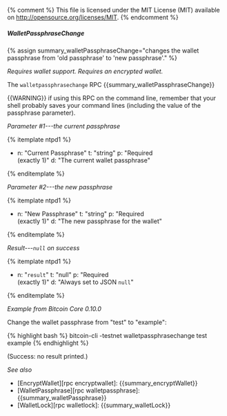 {% comment %}
This file is licensed under the MIT License (MIT) available on
http://opensource.org/licenses/MIT.
{% endcomment %}

##### WalletPassphraseChange

{% assign summary_walletPassphraseChange="changes the wallet passphrase from 'old passphrase' to 'new passphrase'." %}

*Requires wallet support.  Requires an encrypted wallet.*

The `walletpassphrasechange` RPC {{summary_walletPassphraseChange}}

{{WARNING}} if using this RPC on the command line, remember
that your shell probably saves your command lines (including the
value of the passphrase parameter).

*Parameter #1---the current passphrase*

{% itemplate ntpd1 %}
- n: "Current Passphrase"
  t: "string"
  p: "Required<br>(exactly 1)"
  d: "The current wallet passphrase"

{% enditemplate %}

*Parameter #2---the new passphrase*

{% itemplate ntpd1 %}
- n: "New Passphrase"
  t: "string"
  p: "Required<br>(exactly 1)"
  d: "The new passphrase for the wallet"

{% enditemplate %}

*Result---`null` on success*

{% itemplate ntpd1 %}
- n: "`result`"
  t: "null"
  p: "Required<br>(exactly 1)"
  d: "Always set to JSON `null`"

{% enditemplate %}

*Example from Bitcoin Core 0.10.0*

Change the wallet passphrase from "test" to "example":

{% highlight bash %}
bitcoin-cli -testnet walletpassphrasechange test example
{% endhighlight %}

(Success: no result printed.)

*See also*

* [EncryptWallet][rpc encryptwallet]: {{summary_encryptWallet}}
* [WalletPassphrase][rpc walletpassphrase]: {{summary_walletPassphrase}}
* [WalletLock][rpc walletlock]: {{summary_walletLock}}

